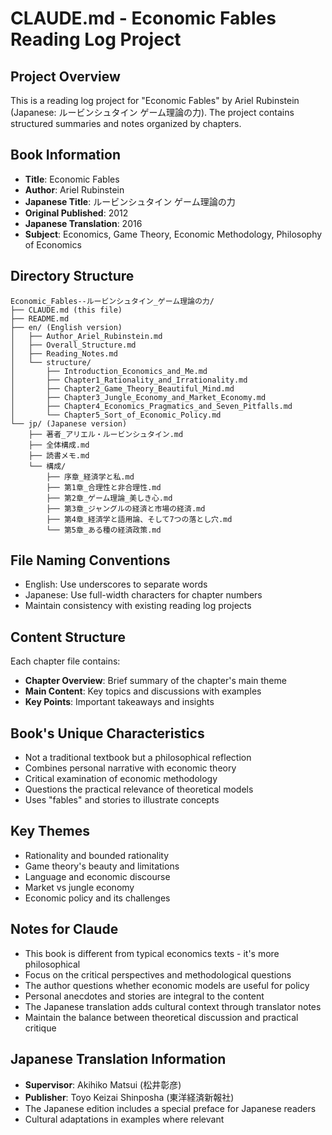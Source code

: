 # CLAUDE.md - Economic Fables Reading Log Project

## Project Overview
This is a reading log project for "Economic Fables" by Ariel Rubinstein (Japanese: ルービンシュタイン ゲーム理論の力). The project contains structured summaries and notes organized by chapters.

## Book Information
- **Title**: Economic Fables
- **Author**: Ariel Rubinstein
- **Japanese Title**: ルービンシュタイン ゲーム理論の力
- **Original Published**: 2012
- **Japanese Translation**: 2016
- **Subject**: Economics, Game Theory, Economic Methodology, Philosophy of Economics

## Directory Structure
```
Economic_Fables--ルービンシュタイン_ゲーム理論の力/
├── CLAUDE.md (this file)
├── README.md
├── en/ (English version)
│   ├── Author_Ariel_Rubinstein.md
│   ├── Overall_Structure.md
│   ├── Reading_Notes.md
│   └── structure/
│       ├── Introduction_Economics_and_Me.md
│       ├── Chapter1_Rationality_and_Irrationality.md
│       ├── Chapter2_Game_Theory_Beautiful_Mind.md
│       ├── Chapter3_Jungle_Economy_and_Market_Economy.md
│       ├── Chapter4_Economics_Pragmatics_and_Seven_Pitfalls.md
│       └── Chapter5_Sort_of_Economic_Policy.md
└── jp/ (Japanese version)
    ├── 著者_アリエル・ルービンシュタイン.md
    ├── 全体構成.md
    ├── 読書メモ.md
    └── 構成/
        ├── 序章_経済学と私.md
        ├── 第1章_合理性と非合理性.md
        ├── 第2章_ゲーム理論_美しき心.md
        ├── 第3章_ジャングルの経済と市場の経済.md
        ├── 第4章_経済学と語用論、そして7つの落とし穴.md
        └── 第5章_ある種の経済政策.md
```

## File Naming Conventions
- English: Use underscores to separate words
- Japanese: Use full-width characters for chapter numbers
- Maintain consistency with existing reading log projects

## Content Structure
Each chapter file contains:
- **Chapter Overview**: Brief summary of the chapter's main theme
- **Main Content**: Key topics and discussions with examples
- **Key Points**: Important takeaways and insights

## Book's Unique Characteristics
- Not a traditional textbook but a philosophical reflection
- Combines personal narrative with economic theory
- Critical examination of economic methodology
- Questions the practical relevance of theoretical models
- Uses "fables" and stories to illustrate concepts

## Key Themes
- Rationality and bounded rationality
- Game theory's beauty and limitations
- Language and economic discourse
- Market vs jungle economy
- Economic policy and its challenges

## Notes for Claude
- This book is different from typical economics texts - it's more philosophical
- Focus on the critical perspectives and methodological questions
- The author questions whether economic models are useful for policy
- Personal anecdotes and stories are integral to the content
- The Japanese translation adds cultural context through translator notes
- Maintain the balance between theoretical discussion and practical critique

## Japanese Translation Information
- **Supervisor**: Akihiko Matsui (松井彰彦)
- **Publisher**: Toyo Keizai Shinposha (東洋経済新報社)
- The Japanese edition includes a special preface for Japanese readers
- Cultural adaptations in examples where relevant